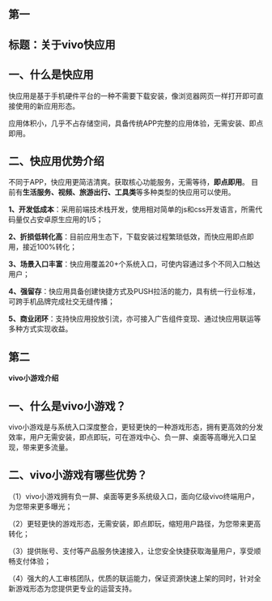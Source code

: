 ## 第一

## 标题：关于vivo快应用

## **一、什么是快应用**

快应用是基于手机硬件平台的一种不需要下载安装，像浏览器网页一样打开即可直接使用的新应用形态。

应用体积小，几乎不占存储空间，具备传统APP完整的应用体验，无需安装、即点即用。



## **二、快应用优势介绍**

不同于APP，快应用更简洁清爽。获取核心功能服务，无需等待，**即点即用**。
目前有**生活服务、视频、旅游出行、工具类**等多种类型的快应用可以使用。

**1、开发低成本**：采用前端技术栈开发，使用相对简单的js和css开发语言，所需代码量仅占安卓原生应用的1/5；

**2、折损低转化高**：目前应用生态下，下载安装过程繁琐低效，而快应用即点即用，接近100%转化；

**3、场景入口丰富**：快应用覆盖20+个系统入口，可使内容通过多个不同入口触达用户；

**4、强留存**：快应用具备创建快捷方式及PUSH拉活的能力，具有统一行业标准，可跨手机品牌完成社交无缝传播；

**5、商业闭环**：支持快应用投放引流，亦可接入广告组件变现、通过快应用联运等多种方式实现收益。

## 第二

**vivo小游戏介绍**

## 一、什么是vivo小游戏？

vivo小游戏是与系统入口深度整合，更轻更快的一种游戏形态，拥有更高效的分发效率，用户无需安装，即点即玩，可在游戏中心、负一屏、桌面等高曝光入口呈现，带来更多流量。

## 二、vivo小游戏有哪些优势？

（1）vivo小游戏拥有负一屏、桌面等更多系统级入口，面向亿级vivo终端用户，为您带来更多曝光；

（2）更轻更快的游戏形态，无需安装，即点即玩，缩短用户路径，为您带来更高转化；

（3）提供账号、支付等产品服务快速接入，让您安全快捷获取海量用户，享受顺畅支付体验；

（4）强大的人工审核团队，优质的联运能力，保证资源快速上架的同时，针对全新游戏形态为您提供更专业的运营支持。